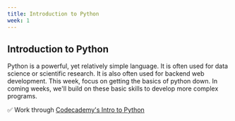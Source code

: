 ```yaml
---
title: Introduction to Python
week: 1
---
```


## Introduction to Python
Python is a powerful, yet relatively simple language. It is often used for data science or scientific research. It is also often used for backend web development. This week, focus on getting the basics of python down. In coming weeks, we'll build on these basic skills to develop more complex programs.

:white_check_mark: Work through [Codecademy's Intro to Python](https://www.codecademy.com/learn/python)
